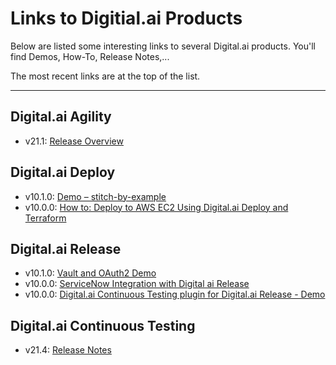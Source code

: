 # Links to Digitial.ai Products

Below are listed some interesting links to several Digital.ai products. You'll find Demos, How-To, Release Notes,...

The most recent links are at the top of the list.

---

## Digital.ai Agility
- v21.1: [Release Overview](https://www.youtube.com/watch?v=6PW8k5kbRfI)

## Digital.ai Deploy
- v10.1.0: [Demo – stitch-by-example](https://www.youtube.com/watch?v=3cuI87JK4f0)
- v10.0.0: [How to: Deploy to AWS EC2 Using Digital.ai Deploy and Terraform](https://www.youtube.com/watch?v=zaveYy86v7I)

## Digital.ai Release
- v10.1.0: [Vault and OAuth2 Demo](https://www.youtube.com/watch?v=oWApFTMQRac)
- v10.0.0: [ServiceNow Integration with Digital ai Release](https://www.youtube.com/watch?v=bb4goiRbw7g)
- v10.0.0: [Digital.ai Continuous Testing plugin for Digital.ai Release - Demo](https://www.youtube.com/watch?v=P_T-R-E1Zx8)

## Digital.ai Continuous Testing
- v21.4: [Release Notes](https://docs.experitest.com/display/RN/SeeTest+21.4+Release+Notes)
